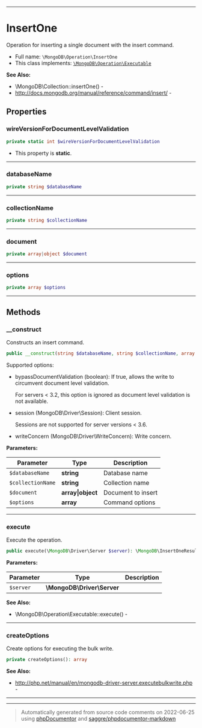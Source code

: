 ***

# InsertOne

Operation for inserting a single document with the insert command.

* Full name: `\MongoDB\Operation\InsertOne`
* This class implements:
  [`\MongoDB\Operation\Executable`](./Executable.md)

**See Also:**

* \MongoDB\Collection::insertOne() -
* http://docs.mongodb.org/manual/reference/command/insert/ -

## Properties

### wireVersionForDocumentLevelValidation

```php
private static int $wireVersionForDocumentLevelValidation
```

* This property is **static**.

***

### databaseName

```php
private string $databaseName
```

***

### collectionName

```php
private string $collectionName
```

***

### document

```php
private array|object $document
```

***

### options

```php
private array $options
```

***

## Methods

### __construct

Constructs an insert command.

```php
public __construct(string $databaseName, string $collectionName, array|object $document, array $options = []): mixed
```

Supported options:

* bypassDocumentValidation (boolean): If true, allows the write to circumvent document level validation.

  For servers < 3.2, this option is ignored as document level validation is not available.

* session (MongoDB\Driver\Session): Client session.

  Sessions are not supported for server versions < 3.6.

* writeConcern (MongoDB\Driver\WriteConcern): Write concern.

**Parameters:**

| Parameter | Type | Description |
|-----------|------|-------------|
| `$databaseName` | **string** | Database name |
| `$collectionName` | **string** | Collection name |
| `$document` | **array&#124;object** | Document to insert |
| `$options` | **array** | Command options |

***

### execute

Execute the operation.

```php
public execute(\MongoDB\Driver\Server $server): \MongoDB\InsertOneResult
```

**Parameters:**

| Parameter | Type | Description |
|-----------|------|-------------|
| `$server` | **\MongoDB\Driver\Server** |  |

**See Also:**

* \MongoDB\Operation\Executable::execute() -

***

### createOptions

Create options for executing the bulk write.

```php
private createOptions(): array
```

**See Also:**

* http://php.net/manual/en/mongodb-driver-server.executebulkwrite.php -

***


***
> Automatically generated from source code comments on 2022-06-25 using [phpDocumentor](http://www.phpdoc.org/) and [saggre/phpdocumentor-markdown](https://github.com/Saggre/phpDocumentor-markdown)
